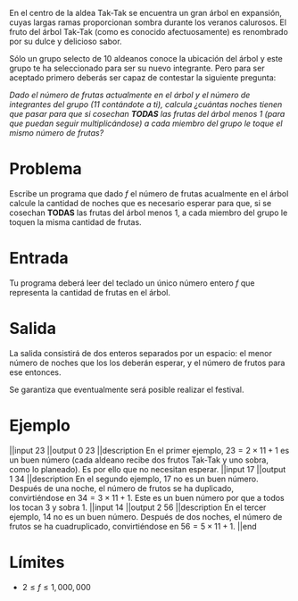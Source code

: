 En el centro de la aldea Tak-Tak se encuentra un gran árbol en expansión, cuyas largas ramas proporcionan sombra durante los veranos calurosos. El fruto del árbol Tak-Tak (como es conocido afectuosamente) es renombrado por su dulce y delicioso sabor.

Sólo un grupo selecto de 10 aldeanos conoce la ubicación del árbol y este grupo te ha seleccionado para ser su nuevo integrante. Pero para ser aceptado primero deberás ser capaz de contestar la siguiente pregunta:

_Dado el número de frutas actualmente en el árbol y el número de integrantes del grupo ($11$ contándote a ti), calcula ¿cuántas noches tienen que pasar para que si cosechan **TODAS** las frutas del árbol menos 1 (para que puedan seguir multiplicándose) a cada miembro del grupo le toque el mismo número de frutas?_

# Problema

Escribe un programa que dado $f$ el número de frutas acualmente en el árbol calcule la cantidad de noches que es necesario esperar para que, si se cosechan **TODAS** las frutas del árbol menos 1, a cada miembro del grupo le toquen la misma cantidad de frutas.

# Entrada

Tu programa deberá leer del teclado un único número entero $f$ que representa la cantidad de frutas en el árbol.

# Salida

La salida consistirá de dos enteros separados por un espacio: el menor número de noches que los los deberán esperar, y el número de frutos para ese entonces.

Se garantiza que eventualmente será posible realizar el festival.

# Ejemplo

||input
23
||output
0 23
||description
En el primer ejemplo, $23=2\times11+1$ es un buen número (cada aldeano recibe dos frutos Tak-Tak y uno sobra, como lo planeado). Es por ello que no necesitan esperar.
||input
17
||output
1 34
||description
En el segundo ejemplo, 17 no es un buen número. Después de una noche, el número de frutos se ha duplicado, convirtiéndose en $34=3\times11+1$. Este es un buen número por que a todos los tocan $3$ y sobra $1$.
||input
14
||output
2 56
||description
En el tercer ejemplo, 14 no es un buen número. Después de dos noches, el número de frutos se ha cuadruplicado, convirtiéndose en $56=5 \times 11+1$.
||end

# Límites

 * $2 \leq f \leq 1,000,000$